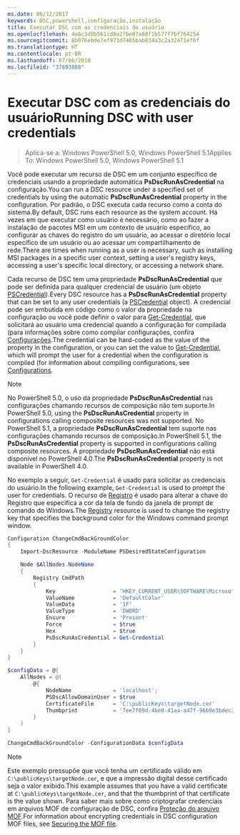 ```yaml
---
ms.date: 06/12/2017
keywords: DSC,powershell,configuração,instalação
title: Executar DSC com as credenciais do usuário
ms.openlocfilehash: 4a6c3d8b561cd0a27be07a68f1b577f7bf764254
ms.sourcegitcommit: 8b076ebde7ef971d7465bab834a3c2a32471ef6f
ms.translationtype: HT
ms.contentlocale: pt-BR
ms.lasthandoff: 07/06/2018
ms.locfileid: "37893888"
---
```

# <a name="running-dsc-with-user-credentials"></a><span data-ttu-id="5106e-103">Executar DSC com as credenciais do usuário</span><span class="sxs-lookup"><span data-stu-id="5106e-103">Running DSC with user credentials</span></span>

> <span data-ttu-id="5106e-104">Aplica-se a: Windows PowerShell 5.0, Windows PowerShell 5.1</span><span class="sxs-lookup"><span data-stu-id="5106e-104">Applies To: Windows PowerShell 5.0, Windows PowerShell 5.1</span></span>

<span data-ttu-id="5106e-105">Você pode executar um recurso de DSC em um conjunto específico de credenciais usando a propriedade automática **PsDscRunAsCredential** na configuração.</span><span class="sxs-lookup"><span data-stu-id="5106e-105">You can run a DSC resource under a specified set of credentials by using the automatic **PsDscRunAsCredential** property in the configuration.</span></span>
<span data-ttu-id="5106e-106">Por padrão, o DSC executa cada recurso como a conta do sistema.</span><span class="sxs-lookup"><span data-stu-id="5106e-106">By default, DSC runs each resource as the system account.</span></span>
<span data-ttu-id="5106e-107">Há vezes em que executar como usuário é necessário, como ao fazer a instalação de pacotes MSI em um contexto de usuário específico, ao configurar as chaves do registro do um usuário, ao acessar o diretório local específico de um usuário ou ao acessar um compartilhamento de rede.</span><span class="sxs-lookup"><span data-stu-id="5106e-107">There are times when running as a user is necessary, such as installing MSI packages in a specific user context, setting a user's registry keys, accessing a user's specific local directory, or accessing a network share.</span></span>

<span data-ttu-id="5106e-108">Cada recurso de DSC tem uma propriedade **PsDscRunAsCredential** que pode ser definida para qualquer credencial de usuário (um objeto [PSCredential](/dotnet/api/system.management.automation.pscredential)).</span><span class="sxs-lookup"><span data-stu-id="5106e-108">Every DSC resource has a **PsDscRunAsCredential** property that can be set to any user credentials (a [PSCredential](/dotnet/api/system.management.automation.pscredential) object).</span></span>
<span data-ttu-id="5106e-109">A credencial pode ser embutida em código como o valor da propriedade na configuração ou você pode definir o valor para [Get-Credential](/powershell/module/Microsoft.PowerShell.Security/Get-Credential), que solicitará ao usuário uma credencial quando a configuração for compilada (para informações sobre como compilar configurações, confira [Configurações](configurations.md).</span><span class="sxs-lookup"><span data-stu-id="5106e-109">The credential can be hard-coded as the value of the property in the configuration, or you can set the value to [Get-Credential](/powershell/module/Microsoft.PowerShell.Security/Get-Credential), which will prompt the user for a credential when the configuration is compiled (for information about compiling configurations, see [Configurations](configurations.md).</span></span>

> [!NOTE] 
> <span data-ttu-id="5106e-110">No PowerShell 5.0, o uso da propriedade **PsDscRunAsCredential** nas configurações chamando recursos de composição não tem suporte.</span><span class="sxs-lookup"><span data-stu-id="5106e-110">In PowerShell 5.0, using the **PsDscRunAsCredential** property in configurations calling composite resources was not supported.</span></span>
> <span data-ttu-id="5106e-111">No PowerShell 5.1, a propriedade **PsDscRunAsCredential** tem suporte nas configurações chamando recursos de composição.</span><span class="sxs-lookup"><span data-stu-id="5106e-111">In PowerShell 5.1, the **PsDscRunAsCredential** property is supported in configurations calling composite resources.</span></span>
> <span data-ttu-id="5106e-112">A propriedade **PsDscRunAsCredential** não está disponível no PowerShell 4.0.</span><span class="sxs-lookup"><span data-stu-id="5106e-112">The **PsDscRunAsCredential** property is not available in PowerShell 4.0.</span></span>

<span data-ttu-id="5106e-113">No exemplo a seguir, `Get-Credential` é usado para solicitar as credenciais do usuário.</span><span class="sxs-lookup"><span data-stu-id="5106e-113">In the following example, `Get-Credential` is used to prompt the user for credentials.</span></span>
<span data-ttu-id="5106e-114">O recurso de [Registro](registryResource.md) é usado para alterar a chave do Registro que especifica a cor da tela de fundo da janela de prompt de comando do Windows.</span><span class="sxs-lookup"><span data-stu-id="5106e-114">The [Registry](registryResource.md) resource is used to change the registry key that specifies the background color for the Windows command prompt window.</span></span>

```powershell
Configuration ChangeCmdBackGroundColor
{
    Import-DscResource -ModuleName PSDesiredStateConfiguration

    Node $AllNodes.NodeName
    {
        Registry CmdPath
        {
            Key                  = 'HKEY_CURRENT_USER\SOFTWARE\Microsoft\Command Processor'
            ValueName            = 'DefaultColor'
            ValueData            = '1F'
            ValueType            = 'DWORD'
            Ensure               = 'Present'
            Force                = $true
            Hex                  = $true
            PsDscRunAsCredential = Get-Credential
        }
    }
}

$configData = @{
    AllNodes = @(
        @{
            NodeName             = 'localhost';
            PSDscAllowDomainUser = $true
            CertificateFile      = 'C:\publicKeys\targetNode.cer'
            Thumbprint           = '7ee7f09d-4be0-41aa-a47f-96b9e3bdec25'
        }
    )
}

ChangeCmdBackGroundColor -ConfigurationData $configData
```

> [!NOTE]
> <span data-ttu-id="5106e-115">Este exemplo pressupõe que você tenha um certificado válido em `C:\publicKeys\targetNode.cer`, e que a impressão digital desse certificado seja o valor exibido.</span><span class="sxs-lookup"><span data-stu-id="5106e-115">This example assumes that you have a valid certificate at `C:\publicKeys\targetNode.cer`, and that the thumbprint of that certificate is the value shown.</span></span>
> <span data-ttu-id="5106e-116">Para saber mais sobre como criptografar credenciais em arquivos MOF de configuração de DSC, confira [Proteção do arquivo MOF](secureMOF.md).</span><span class="sxs-lookup"><span data-stu-id="5106e-116">For information about encrypting credentials in DSC configuration MOF files, see [Securing the MOF file](secureMOF.md).</span></span>
